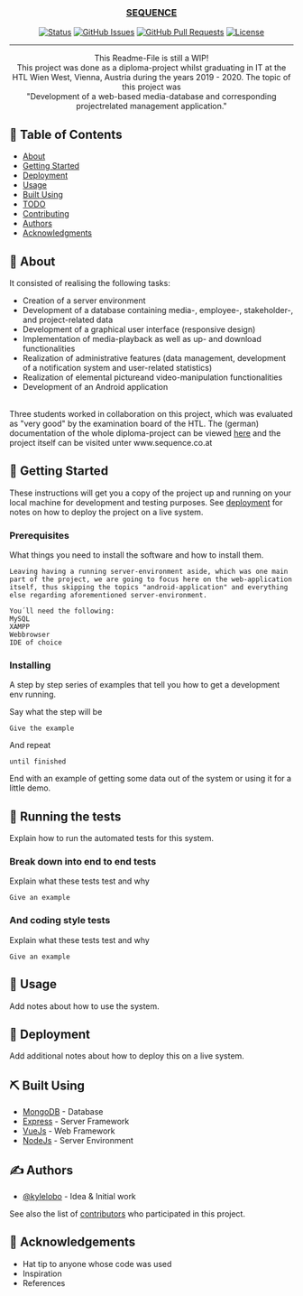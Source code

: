 <p align="center">
  <a href="" rel="noopener">
<!-- <object class="logo" data="https://https://www.sequence.co.at/img/Schriftlogo_mitlogo_SchwarzNEUGlow.svg" type="image/svg+xml"></object> -->
<!-- <img width=200px height=200px src="https://https://www.sequence.co.at/img/background0.png" alt="Project logo"></a> -->
</p>

<h3 align="center">SEQUENCE</h3>

<div align="center">

[![Status](https://img.shields.io/badge/status-active-success.svg)]()
[![GitHub Issues](https://img.shields.io/github/issues/kylelobo/The-Documentation-Compendium.svg)](https://github.com/kylelobo/The-Documentation-Compendium/issues)
[![GitHub Pull Requests](https://img.shields.io/github/issues-pr/kylelobo/The-Documentation-Compendium.svg)](https://github.com/kylelobo/The-Documentation-Compendium/pulls)
[![License](https://img.shields.io/badge/license-MIT-blue.svg)](/LICENSE)

</div>

---

<p align="center"> 
      This Readme-File is still a WIP!
    <br>
      This project was done as a diploma-project whilst graduating in IT at the HTL Wien West, Vienna, Austria during the years 2019 - 2020.
      The topic of this project was 
    <br>
      "Development of a web-based media-database and corresponding projectrelated management application."<br>
</p>

## 📝 Table of Contents

- [About](#about)
- [Getting Started](#getting_started)
- [Deployment](#deployment)
- [Usage](#usage)
- [Built Using](#built_using)
- [TODO](../TODO.md)
- [Contributing](../CONTRIBUTING.md)
- [Authors](#authors)
- [Acknowledgments](#acknowledgement)

## 🧐 About <a name = "about"></a>
It consisted of realising the following tasks:
<br>
- Creation of a server environment
- Development of a database containing media-, employee-, stakeholder-, and project-related data
- Development of a graphical user interface (responsive design)
- Implementation of media-playback as well as up- and download functionalities
- Realization of administrative features (data management, development of a notification system and user-related statistics)
- Realization of elemental pictureand video-manipulation functionalities
- Development of an Android application

<br>
Three students worked in collaboration on this project, which was evaluated as "very good" by the examination board of the HTL.
The (german) documentation of the whole diploma-project can be viewed <a href="https://www.sequence.co.at/img/DA%20Sequence%20(Oktober%202020)%20(Unterschrieben).pdf">here</a> and the project itself can be visited unter www.sequence.co.at
<br>
<!-- (Write about 1-2 paragraphs describing the purpose of your project.) -->

## 🏁 Getting Started <a name = "getting_started"></a>

These instructions will get you a copy of the project up and running on your local machine for development and testing purposes. See [deployment](#deployment) for notes on how to deploy the project on a live system.

### Prerequisites

What things you need to install the software and how to install them.

```
Leaving having a running server-environment aside, which was one main part of the project, we are going to focus here on the web-application itself, thus skipping the topics "android-application" and everything else regarding aforementioned server-environment.

You´ll need the following:
MySQL
XAMPP
Webbrowser
IDE of choice

```

### Installing

A step by step series of examples that tell you how to get a development env running.

Say what the step will be

```
Give the example
```

And repeat

```
until finished
```

End with an example of getting some data out of the system or using it for a little demo.

## 🔧 Running the tests <a name = "tests"></a>

Explain how to run the automated tests for this system.

### Break down into end to end tests

Explain what these tests test and why

```
Give an example
```

### And coding style tests

Explain what these tests test and why

```
Give an example
```

## 🎈 Usage <a name="usage"></a>

Add notes about how to use the system.

## 🚀 Deployment <a name = "deployment"></a>

Add additional notes about how to deploy this on a live system.

## ⛏️ Built Using <a name = "built_using"></a>

- [MongoDB](https://www.mongodb.com/) - Database
- [Express](https://expressjs.com/) - Server Framework
- [VueJs](https://vuejs.org/) - Web Framework
- [NodeJs](https://nodejs.org/en/) - Server Environment

## ✍️ Authors <a name = "authors"></a>

- [@kylelobo](https://github.com/kylelobo) - Idea & Initial work

See also the list of [contributors](https://github.com/kylelobo/The-Documentation-Compendium/contributors) who participated in this project.

## 🎉 Acknowledgements <a name = "acknowledgement"></a>

- Hat tip to anyone whose code was used
- Inspiration
- References
